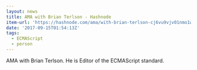 ```yaml
---
layout: news
title: AMA with Brian Terlson - Hashnode
item-url: 'https://hashnode.com/ama/with-brian-terlson-cj6vu9vjv01nmo1wu8vmtt1x9'
date: '2017-09-15T01:54:13Z'
tags:
  - ECMAScript
  - person
---
```

AMA with Brian Terlson.
He is Editor of the ECMAScript standard.
